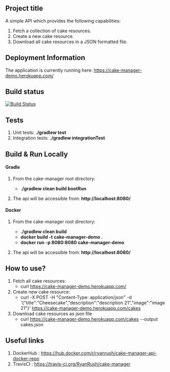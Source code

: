 ## Project title
A simple API which provides the following capabilities:
1. Fetch a collection of cake resources.
2. Create a new cake resource.
3. Download all cake resources in a JSON formatted file.

## Deployment Information

The application is currently running here: https://cake-manager-demo.herokuapp.com/ 

## Build status

[![Build Status](https://travis-ci.org/RyanRush/cake-manager.svg?branch=master)](https://travis-ci.org/RyanRush/cake-manager)

## Tests
1. Unit tests: **./gradlew test**
2. Integration tests: **./gradlew integrationTest**

## Build & Run Locally
#### Gradle
1. From the cake-manager root directory:
    - **./gradlew clean build bootRun**
    
2. The api will be accessible from: **http://localhost:8080/**

#### Docker
1. From the cake-manager root directory:
    - **./gradlew clean build**
    - **docker build -t cake-manager-demo .**
    - **docker run -p 8080:8080 cake-manager-demo**

2. The api will be accessible from: **http://localhost:8080/**

## How to use?

1. Fetch all cake resources:
    - curl https://cake-manager-demo.herokuapp.com/
2. Create new cake resource:
    - curl -X POST -H "Content-Type: application/json" -d '{"title":"Cheesecake","description":"description 21","image":"image 21"}' https://cake-manager-demo.herokuapp.com/cakes
3. Download cake resources as json file
    - curl https://cake-manager-demo.herokuapp.com/cakes --output cakes.json

## Useful links

1. DockerHub : https://hub.docker.com/r/ryanrush/cake-manager-api-docker-repo
2. TravisCI : https://travis-ci.org/RyanRush/cake-manager